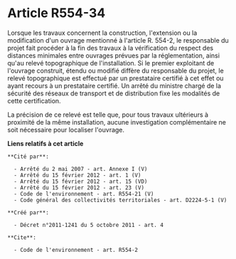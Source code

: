 # Article R554-34

Lorsque les travaux concernent la construction, l'extension ou la modification d'un ouvrage mentionné à l'article R. 554-2,
le responsable du projet fait procéder à la fin des travaux à la vérification du respect des distances minimales entre
ouvrages prévues par la réglementation, ainsi qu'au relevé topographique de l'installation. Si le premier exploitant de
l'ouvrage construit, étendu ou modifié diffère du responsable du projet, le relevé topographique est effectué par un
prestataire certifié à cet effet ou ayant recours à un prestataire certifié. Un arrêté du ministre chargé de la sécurité des
réseaux de transport et de distribution fixe les modalités de cette certification. 

La précision de ce relevé est telle que, pour tous travaux ultérieurs à proximité de la même installation, aucune
investigation complémentaire ne soit nécessaire pour localiser l'ouvrage.

**Liens relatifs à cet article**

	**Cité par**:

	  - Arrêté du 2 mai 2007 - art. Annexe I (V)
	  - Arrêté du 15 février 2012 - art. 1 (V)
	  - Arrêté du 15 février 2012 - art. 15 (VD)
	  - Arrêté du 15 février 2012 - art. 23 (V)
	  - Code de l'environnement - art. R554-21 (V)
	  - Code général des collectivités territoriales - art. D2224-5-1 (V)

	**Créé par**:

	  - Décret n°2011-1241 du 5 octobre 2011 - art. 4

	**Cite**:

	  - Code de l'environnement - art. R554-2

